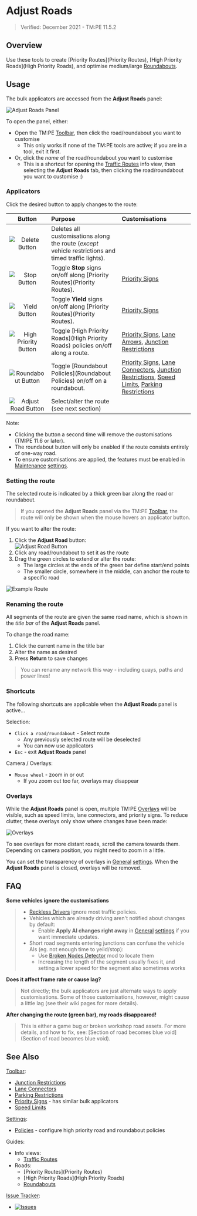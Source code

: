 # Adjust Roads

> Verified: December 2021 - TM:PE 11.5.2

## Overview

Use these tools to create [Priority Routes](Priority Routes), [High Priority Roads](High Priority Roads), and optimise medium/large [Roundabouts](Roundabouts).

## Usage

The bulk applicators are accessed from the **Adjust Roads** panel:

![Adjust Roads Panel](https://imgur.com/J3UAixh.png)

To open the panel, either:

* Open the TM:PE [Toolbar](Toolbar.md), then click the road/roundabout you want to customise
    * This only works if none of the TM:PE tools are active; if you are in a tool, exit it first.
* Or, click the _name_ of the road/roundabout you want to customise
    * This is a shortcut for opening the [Traffic Routes](Traffic-Routes-Info-View.) info view, then selecting the **Adjust Roads** tab, then clicking the road/roundabout you want to customise :)

### Applicators

Click the desired button to apply changes to the route:

| Button | Purpose | Customisations |
| :---: | :--- | :--- |
| ![Delete Button](https://imgur.com/yAZDkkq.png) | Deletes all customisations along the route (_except_ vehicle restrictions and timed traffic lights). | |
| ![Stop Button](https://imgur.com/FYLtZgW.png) | Toggle **Stop** signs on/off along [Priority Routes](Priority Routes). | [Priority Signs](Priority-Signs.md) |
| ![Yield Button](https://imgur.com/1l6roVW.png) | Toggle **Yield** signs on/off along [Priority Routes](Priority Routes). | [Priority Signs](Priority-Signs.md) |
| ![High Priority Button](https://imgur.com/uxnCXGD.png) | Toggle [High Priority Roads](High Priority Roads) policies on/off along a route. | [Priority Signs](Priority-Signs.md), [Lane Arrows](Lane-Arrows.md), [Junction Restrictions](Junction-Restrictions.md) |
| ![Roundabout Button](https://imgur.com/9UKwrmp.png) | Toggle [Roundabout Policies](Roundabout Policies) on/off on a roundabout. | [Priority Signs](Priority-Signs.md), [Lane Connectors](Lane-Connectors.md), [Junction Restrictions](Junction-Restrictions.md), [Speed Limits](Speed-Limits.md), [Parking Restrictions](Parking-Restrictions.md) |
| ![Adjust Road Button](https://imgur.com/0k5ZaU6.png) | Select/alter the route (see next section) | |

Note:

* Clicking the button a second time will remove the customisations (TM:PE 11.6 or later).
* The roundabout button will only be enabled if the route consists entirely of one-way road.
* To ensure customisations are applied, the features must be enabled in [Maintenance](Maintenance.md) [settings](Settings.md).

### Setting the route

The selected route is indicated by a thick green bar along the road or roundabout.

> If you opened the **Adjust Roads** panel via the TM:PE [Toolbar](Toolbar.md), the route will only be shown when the mouse hovers an applicator button.

If you want to alter the route:

1. Click the **Adjust Road** button:  
![Adjust Road Button](https://imgur.com/0k5ZaU6.png)
2. Click any road/roundabout to set it as the route
3. Drag the green circles to extend or alter the route:
    * The large circles at the ends of the green bar define start/end points
    * The smaller circle, somewhere in the middle, can anchor the route to a specific road

![Example Route](https://user-images.githubusercontent.com/26344691/81401282-ab37a180-9137-11ea-81a8-09b09c8397d2.png)

### Renaming the route

All segments of the route are given the same road name, which is shown in the _title bar_ of the **Adjust Roads** panel.

To change the road name:

1. Click the current name in the title bar
2. Alter the name as desired
3. Press **Return** to save changes

> You can rename any network this way - including quays, paths and power lines!

### Shortcuts

The following shortcuts are applicable when the **Adjust Roads** panel is active...

Selection:

* `Click a road/roundabout` - Select route
    * Any previously selected route will be deselected
    * You can now use applicators
* `Esc` - exit **Adjust Roads** panel

Camera / Overlays:

* `Mouse wheel` - zoom in or out
    * If you zoom out too far, overlays may disappear

### Overlays

While the **Adjust Roads** panel is open, multiple TM:PE [Overlays](Overlays.md) will be visible, such as speed limits, lane connectors, and priority signs. To reduce clutter, these overlays only show where changes have been made:

![Overlays](https://user-images.githubusercontent.com/1386719/150238814-172b89e6-ac62-45aa-8ac1-aa99e9427848.jpg)

To see overlays for more distant roads, scroll the camera towards them. Depending on camera position, you might need to zoom in a little.

You can set the transparency of overlays in [General](General.md) [settings](Settings.md). When the **Adjust Roads** panel is closed, overlays will be removed.

## FAQ

**Some vehicles ignore the customisations**

> * [Reckless Drivers](Reckless-Drivers.md) ignore most traffic policies.
> * Vehicles which are already driving aren't notified about changes by default:
>     * Enable **Apply AI changes right away** in [General](General.md) [settings](Settings.md) if you want immediate updates.
> * Short road segments entering junctions can confuse the vehicle AIs (eg. not enough time to yeild/stop):
>     * Use [Broken Nodes Detector](https://steamcommunity.com/sharedfiles/filedetails/?id=1777173984) mod to locate them
>     * Increasing the length of the segment usually fixes it, and setting a lower speed for the segment also sometimes works

**Does it affect frame rate or cause lag?**

> Not directly; the bulk applicators are just alternate ways to apply customisations. Some of those customisations, however, might cause a little lag (see their wiki pages for more details).

**After changing the route (green bar), my roads disappeared!**

> This is either a game bug or broken workshop road assets. For more details, and how to fix, see: [Section of road becomes blue void](Section of road becomes blue void).

## See Also

[Toolbar](Toolbar.md):

* [Junction Restrictions](Junction-Restrictions.md)
* [Lane Connectors](Lane-Connectors.md)
* [Parking Restrictions](Parking-Restrictions.md)
* [Priority Signs](Priority-Signs.md) - has similar bulk applicators
* [Speed Limits](Speed-Limits.md)

[Settings](Settings.md):

* [Policies](Policies.md) - configure high priority road and roundabout policies

Guides:

* Info views:
    * [Traffic Routes](Traffic-Routes-Info-View.)
* Roads:
    * [Priority Routes](Priority Routes)
    * [High Priority Roads](High Priority Roads)
    * [Roundabouts](Roundabouts)

[Issue Tracker](https://github.com/krzychu124/Cities-Skylines-Traffic-Manager-President-Edition/issues):

* <a href="https://github.com/CitiesSkylinesMods/TMPE/labels/MASS EDIT"><img alt="Issues" src="https://img.shields.io/github/issues/CitiesSkylinesMods/TMPE/MASS EDIT?label=MASS EDIT&logo=github" /></a>
